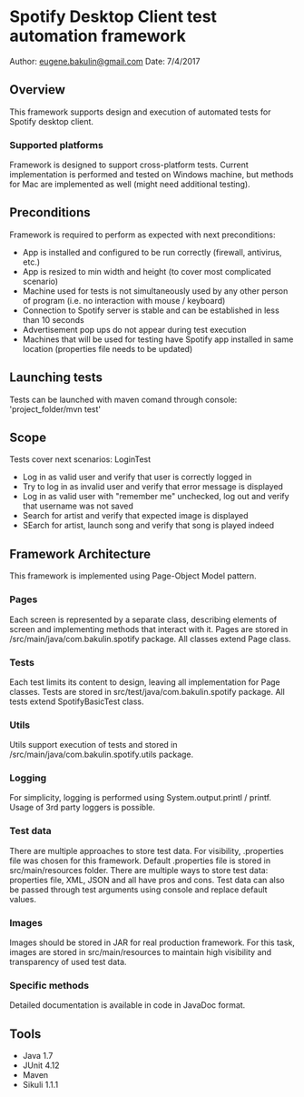 # Spotify Desktop Client test automation framework
Author: eugene.bakulin@gmail.com
Date: 7/4/2017

## Overview
This framework supports design and execution of automated tests for Spotify desktop client. 

### Supported platforms
Framework is designed to support cross-platform tests. Current implementation is performed and tested on Windows machine, but methods for Mac are implemented as well (might need additional testing).

## Preconditions
Framework is required to perform as expected with next preconditions: 
* App is installed and configured to be run correctly (firewall, antivirus, etc.)
* App is resized to min width and height (to cover most complicated scenario)
* Machine used for tests is not simultaneously used by any other person of program (i.e. no interaction with mouse / keyboard)
* Connection to Spotify server is stable and can be established  in less than 10 seconds
* Advertisement pop ups do not appear during test execution
* Machines that will be used for testing have Spotify app installed in same location (properties file needs to be updated)

## Launching tests
Tests can be launched with maven comand through console:
'project_folder/mvn test'

## Scope
Tests cover next scenarios:
LoginTest
* Log in as valid user and verify that user is correctly logged in
* Try to log in as invalid user and verify that error message is displayed
* Log in as valid user with "remember me" unchecked, log out and verify that username was not saved
* Search for artist and verify that expected image is displayed
* SEarch for artist, launch song and verify that song is played indeed

## Framework Architecture
This framework is implemented using Page-Object Model pattern.

### Pages
Each screen is represented by a separate class, describing elements of screen and implementing methods that interact with it. Pages are stored in /src/main/java/com.bakulin.spotify package. All classes extend Page class.

### Tests
Each test limits its content to design, leaving all implementation for Page classes. Tests are stored in src/test/java/com.bakulin.spotify package. All tests extend SpotifyBasicTest class.

### Utils
Utils support execution of tests and stored in /src/main/java/com.bakulin.spotify.utils package. 

### Logging
For simplicity, logging is performed using System.output.printl / printf. Usage of 3rd party loggers is possible.

### Test data
There are multiple approaches to store test data. For visibility, .properties file was chosen for this framework. Default .properties file is stored in src/main/resources folder.
There are multiple ways to store test data: properties file, XML, JSON and all have pros and cons. Test data can also be passed through test arguments using console and replace default values.

### Images
Images should be stored in JAR for real production framework. For this task, images are stored in src/main/resources to maintain high visibility and transparency of used test data.

### Specific methods
Detailed documentation is available in code in JavaDoc format.

## Tools
* Java 1.7
* JUnit 4.12
* Maven
* Sikuli 1.1.1